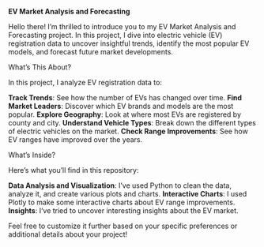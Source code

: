 **EV Market Analysis and Forecasting** 

Hello there! I’m thrilled to introduce you to my EV Market Analysis and Forecasting project. In this project, I dive into electric vehicle (EV) registration data to uncover insightful trends, identify the most popular EV models, and forecast future market developments.


What’s This About?

In this project, I analyze EV registration data to:

**Track Trends**: See how the number of EVs has changed over time.
**Find Market Leaders**: Discover which EV brands and models are the most popular.
**Explore Geography**: Look at where most EVs are registered by county and city.
**Understand Vehicle Types**: Break down the different types of electric vehicles on the market.
**Check Range Improvements**: See how EV ranges have improved over the years.


What’s Inside?

Here’s what you’ll find in this repository:

**Data Analysis and Visualization**: I’ve used Python to clean the data, analyze it, and create various plots and charts.
**Interactive Charts**: I used Plotly to make some interactive charts about EV range improvements.
**Insights**: I’ve tried to uncover interesting insights about the EV market.

Feel free to customize it further based on your specific preferences or additional details about your project!
